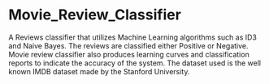 # Movie_Review_Classifier
A Reviews classifier that utilizes Machine Learning algorithms such as ID3 and Naive Bayes. The reviews are classified either Positive or Negative. Movie review classifier also produces learning curves and classification reports to indicate the accuracy of the system. The dataset used is the well known IMDB dataset made by the Stanford University.
